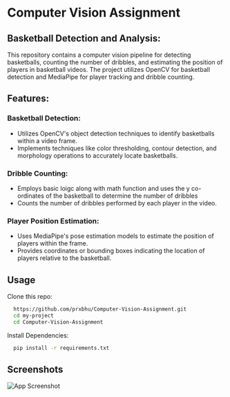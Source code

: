 
# Computer Vision Assignment
## Basketball Detection and Analysis:

This repository contains a computer vision pipeline for detecting basketballs, counting the number of dribbles, and estimating the position of players in basketball videos. The project utilizes OpenCV for basketball detection and MediaPipe for player tracking and dribble counting.

## Features:
### Basketball Detection:
* Utilizes OpenCV's object detection techniques to identify basketballs within a video frame.
* Implements techniques like color thresholding, contour detection, and morphology operations to accurately locate basketballs.
### Dribble Counting:
* Employs basic loigc along with math function and uses the y co-ordinates of the basketball to determine the number of dribbles
* Counts the number of dribbles performed by each player in the video.
### Player Position Estimation:
* Uses MediaPipe's pose estimation models to estimate the position of players within the frame.
* Provides coordinates or bounding boxes indicating the location of players relative to the basketball.

## Usage

Clone this repo:

```bash
  https://github.com/prxbhu/Computer-Vision-Assignment.git
  cd my-project
  cd Computer-Vision-Assignment
```
Install Dependencies:

```bash
  pip install -r requirements.txt
```
## Screenshots

![App Screenshot](https://via.placeholder.com/468x300?text=App+Screenshot+Here)

